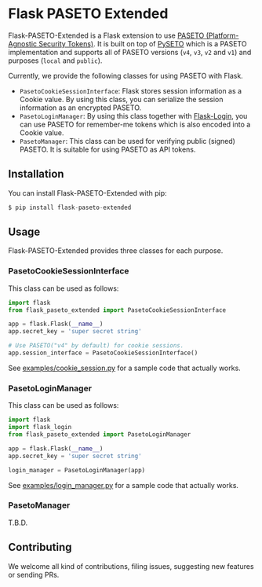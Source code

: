 # Flask PASETO Extended

Flask-PASETO-Extended is a Flask extension to use [PASETO (Platform-Agnostic Security Tokens)](https://paseto.io/).
It is built on top of [PySETO](https://github.com/dajiaji/pyseto) which is a PASETO implementation
and supports all of PASETO versions (`v4`, `v3`, `v2` and `v1`) and purposes (`local` and `public`).

Currently, we provide the following classes for using PASETO with Flask.

- `PasetoCookieSessionInterface`: Flask stores session information as a Cookie value.
  By using this class, you can serialize the session information as an encrypted PASETO.
- `PasetoLoginManager`: By using this class together with [Flask-Login](https://github.com/maxcountryman/flask-login),
  you can use PASETO for remember-me tokens which is also encoded into a Cookie value.
- `PasetoManager`: This class can be used for verifying public (signed) PASETO.
  It is suitable for using PASETO as API tokens.

## Installation

You can install Flask-PASETO-Extended with pip:

```py
$ pip install flask-paseto-extended
```

## Usage

Flask-PASETO-Extended provides three classes for each purpose.

### PasetoCookieSessionInterface

This class can be used as follows:

```py
import flask
from flask_paseto_extended import PasetoCookieSessionInterface

app = flask.Flask(__name__)
app.secret_key = 'super secret string'

# Use PASETO("v4" by default) for cookie sessions.
app.session_interface = PasetoCookieSessionInterface()
```

See [examples/cookie_session.py](https://github.com/dajiaji/flask-paseto-extended/blob/main/examples/cookie_session.py) for a sample code that actually works.

### PasetoLoginManager


This class can be used as follows:

```py
import flask
import flask_login
from flask_paseto_extended import PasetoLoginManager

app = flask.Flask(__name__)
app.secret_key = 'super secret string'

login_manager = PasetoLoginManager(app)
```

See [examples/login_manager.py](https://github.com/dajiaji/flask-paseto-extended/blob/main/examples/login_manager.py) for a sample code that actually works.

### PasetoManager

T.B.D.

## Contributing

We welcome all kind of contributions, filing issues, suggesting new features or sending PRs.
